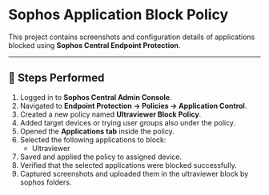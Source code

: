 # Sophos Application Block Policy

This project contains screenshots and configuration details of applications blocked using **Sophos Central Endpoint Protection**.

---

## 🧩 Steps Performed

1. Logged in to **Sophos Central Admin Console**.
2. Navigated to **Endpoint Protection → Policies → Application Control**.
3. Created a new policy named **Ultraviewer Block Policy**.
4. Added target devices or trying user groups also under the policy.
5. Opened the **Applications tab** inside the policy.
6. Selected the following applications to block:
   - Ultraviewer
7. Saved and applied the policy to assigned device.
8. Verified that the selected applications were blocked successfully.
9. Captured screenshots and uploaded them in the ultraviewer block by sophos folders.
